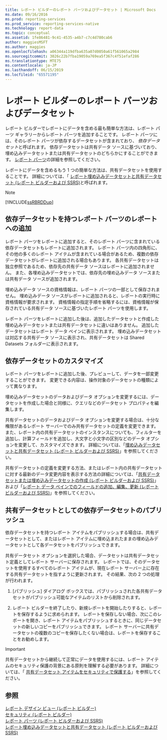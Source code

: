 ```yaml
---
title: レポート ビルダーのレポート パーツおよびデータセット | Microsoft Docs
ms.date: 09/16/2016
ms.prod: reporting-services
ms.prod_service: reporting-services-native
ms.technology: report-data
ms.topic: conceptual
ms.assetid: 1fe86481-9c41-4535-a4b7-c7c4d780cab6
author: maggiesMSFT
ms.author: maggies
ms.openlocfilehash: a06344a119dfba635a07d0050a61f561065a2984
ms.sourcegitcommit: 3026c22b7fba19059a769ea5f367c4f51efaf286
ms.translationtype: MTE75
ms.contentlocale: ja-JP
ms.lasthandoff: 06/15/2019
ms.locfileid: "65571195"
---
```

# <a name="report-parts-and-datasets-in-report-builder"></a>レポート ビルダーのレポート パーツおよびデータセット
  レポート ビルダーでレポートにデータを含める最も簡単な方法は、レポート パーツ ギャラリーからレポート パーツを追加することです。 レポート パーツには、そのレポート パーツが依存するデータセットが含まれており、 *依存データセット*と呼ばれます。 依存データセットは共有データ ソースに基づいており、埋め込みデータセットまたは共有データセットのどちらかにすることができます。 [レポート パーツ](../../reporting-services/report-design/report-parts-report-builder-and-ssrs.md)の詳細を参照してください。  
  
 レポートにデータを含めるもう 1 つの簡単な方法は、共有データセットを使用することです。 詳細については、「 [レポート埋め込みデータセットと共有データセット (レポート ビルダーおよび SSRS)](../../reporting-services/report-data/report-embedded-datasets-and-shared-datasets-report-builder-and-ssrs.md)と呼ばれます。  
  
> [!NOTE]  
>  [!INCLUDE[ssRBRDDup](../../includes/ssrbrddup-md.md)]  
  
##  <a name="Adding"></a> 依存データセットを持つレポート パーツのレポートへの追加  
 レポート パーツをレポートに追加すると、そのレポート パーツに含まれている依存データセットもレポートに追加されます。 レポート パーツ内の四角形に、その他の多くのレポート アイテムが含まれている場合があるため、複数の依存データセットがレポートに追加される場合もあります。 各共有データセットは独立参照であるため、依存先の共有データ ソースはレポートに追加されません。 また、各埋め込みデータセットでは、依存先の埋め込みデータ ソースまたは共有データ ソースが追加されます。  
  
 埋め込みデータ ソースの資格情報は、レポート パーツの一部として保存されません。 埋め込みデータ ソースがレポートに追加されると、レポートの実行時に資格情報が要求されます。 資格情報の指定手順を省略するには、資格情報が保存されている共有データ ソースに基づいたレポート パーツを使用します。  
  
 レポート パーツをレポートに追加した後は、追加したデータセットと作成した埋め込みデータセットまたは共有データセットに違いはありません。 追加したデータセットはレポート データ ペインに表示されます。 埋め込みデータセットは対応する共有データ ソースに表示され、共有データセットは Shared Datasets フォルダーに表示されます。  
  
##  <a name="Customizing"></a> 依存データセットのカスタマイズ  
 レポート パーツをレポートに追加した後、プレビューして、データを一部変更することができます。 変更できる内容は、操作対象のデータセットの種類によって異なります。  
  
 埋め込みデータセットのデータおよびデータ オプションを変更するには、データセットを作成した場合と同様に、クエリなどのデータセット プロパティを編集します。  
  
 共有データセットのデータおよびデータ オプションを変更する場合は、十分な権限があるレポート サーバーでのみ共有データセットの定義を変更できます。 また、レポート内の共有データセットのインスタンスについても、フィルターを追加し、計算フィールドを追加し、大文字と小文字の区別などのデータ オプションを変更して、カスタマイズできます。 詳細については、「[埋め込みデータセットと共有データセット &#40;レポート ビルダーおよび SSRS&#41;](../../reporting-services/report-data/embedded-and-shared-datasets-report-builder-and-ssrs.md)」を参照してください。  
  
 共有データセットの定義を変更する方法、またはレポート内の共有データセットに対する最新のデータ変更内容を表示する方法の詳細については、「[共有データセットまたは埋め込みデータセットの作成 (レポート ビルダーおよび SSRS)](../../reporting-services/report-data/create-a-shared-dataset-or-embedded-dataset-report-builder-and-ssrs.md)」および「[レポート データ ペインでのフィールドの追加、編集、更新 (レポート ビルダーおよび SSRS)](../../reporting-services/report-data/add-edit-refresh-fields-in-the-report-data-pane-report-builder-and-ssrs.md)」を参照してください。  
  
##  <a name="Publishing"></a> 共有データセットとしての依存データセットのパブリッシュ  
 依存データセットを持つレポート アイテムをパブリッシュする場合は、共有データセットとして、またはレポート アイテムに埋め込まれたままの埋め込みデータセットとして各データセットをパブリッシュできます。  
  
 共有データセット オプションを選択した場合、データセットは共有データセット定義としてレポート サーバーに保存されます。 レポートでは、そのデータセットを使用するすべてのレポート アイテムが、現在レポート サーバー上に存在する共有データセットを指すように更新されます。 その結果、次の 2 つの処理が行われます。  
  
1.  [パブリッシュ] ダイアログ ボックスでは、パブリッシュされた各共有データセットがパブリッシュ可能なアイテムのリストから削除されます。  
  
2.  レポート ビルダーを終了したり、新規レポートを開始したりすると、レポートを保存するように求められます。 レポートを保存しない場合、次にこのレポートを開き、レポート アイテムをパブリッシュするときに、同じデータセットの新しいコピーをパブリッシュできます。 レポート サーバーに共有データセットの複数のコピーを保存したくない場合は、レポートを保存することをお勧めします。  
  
> [!IMPORTANT]  
>  共有データセットから継続して正常にデータを使用するには、レポート アイテムのセキュリティ保護の背景にある原則を理解する必要があります。 詳細については、「 [共有データセット アイテムをセキュリティで保護する](../../reporting-services/security/secure-shared-dataset-items.md)」を参照してください。  
  
## <a name="see-also"></a>参照  
 [レポート デザイン ビュー (レポート ビルダー)](../../reporting-services/report-builder/report-design-view-report-builder.md)   
 [セキュリティ (レポート ビルダー)](../../reporting-services/report-builder/security-report-builder.md)   
 [レポート パーツ &#40;レポート ビルダーおよび SSRS&#41;](../../reporting-services/report-design/report-parts-report-builder-and-ssrs.md)   
 [レポート埋め込みデータセットと共有データセット (レポート ビルダーおよび SSRS)](../../reporting-services/report-data/report-embedded-datasets-and-shared-datasets-report-builder-and-ssrs.md)  
  
  

